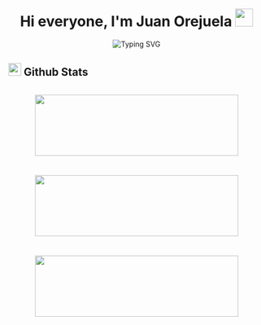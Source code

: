 <h1 align="center">Hi everyone, I'm Juan Orejuela <img src="https://media.giphy.com/media/hvRJCLFzcasrR4ia7z/giphy.gif" width="35"></h1>

<div align="center">
  
![Typing SVG](https://readme-typing-svg.herokuapp.com?font=ROBOT&size=25&color=39FF14&background=000000&center=true&vCenter=true&width=490&lines=%3E+Welcome+to+my+GitHub+profile...!)

</div>

## <img src="https://media.giphy.com/media/iY8CRBdQXODJSCERIr/giphy.gif" width="25"> <b>Github Stats</b>

<div style="width:100%; display: flex; flex-wrap: wrap; justify-content: center; gap: 10px;">
  <p><img width="400" height="120" src="https://github-readme-stats.vercel.app/api?username=Jaycom17&theme=tokyonight&show_icons=true/460/300"></p>

  <p><img width="400" height="120" src="https://github-readme-stats.vercel.app/api/top-langs?username=Jaycom17&show_icons=true&locale=en&layout=compact&theme=tokyonight"></p>

  <p><img width="400" height="120" src="https://github-readme-streak-stats.herokuapp.com/?user=Jaycom17&theme=tokyonight&&fire=FF801F&currStreakNum=FFBE69&currStreakLabel=FFBE69"></p>
</div>

